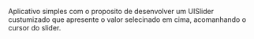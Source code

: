 Aplicativo simples com o proposito de desenvolver um UISlider custumizado que apresente o valor selecinado em cima, acomanhando o cursor do slider.
